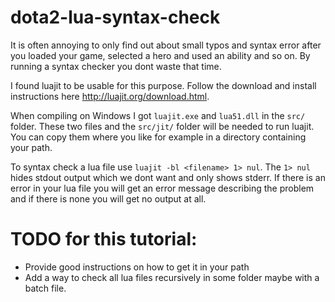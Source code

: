 # dota2-lua-syntax-check
It is often annoying to only find out about small typos and syntax error after you loaded your game, selected a hero and used an ability and so on. By running a syntax checker you dont waste that time.

I found luajit to be usable for this purpose. Follow the download and install instructions here http://luajit.org/download.html.

When compiling on Windows I got `luajit.exe` and `lua51.dll` in the `src/` folder. These two files and the `src/jit/` folder will be needed to run luajit. You can copy them where you like for example in a directory containing your path.

To syntax check a lua file use `luajit -bl <filename> 1> nul`. The `1> nul` hides stdout output which we dont want and only shows stderr. If there is an error in your lua file you will get an error message describing the problem and if there is none you will get no output at all.



# TODO for this tutorial:
* Provide good instructions on how to get it in your path
* Add a way to check all lua files recursively in some folder maybe with a batch file.
